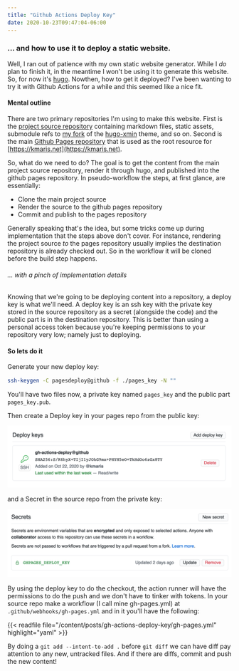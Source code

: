 ```yaml
---
title: "Github Actions Deploy Key"
date: 2020-10-23T09:47:04-06:00
---
```


### ... and how to use it to deploy a static website.

Well, I ran out of patience with my own static website generator. While I _do_
plan to finish it, in the meantime I won't be using it to generate this
website. So, for now it's [hugo][1]. Nowthen, how to get it deployed? I've been
wanting to try it with Github Actions for a while and this seemed like a
nice fit.

#### Mental outline

There are two primary repositories I'm using to make this website. First is
the [project source repository][5] containing markdown files, static assets,
submodule refs to [my fork][3] of the [hugo-xmin][2] theme, and so on. Second is
the main [Github Pages repository](https://github.com/kmaris/kmaris.github.io)
that is used as the root resource for [https://kmaris.net](https://kmaris.net).

So, what do we need to do? The goal is to get the content from the
main project source repository, render it through hugo, and published into the
github pages repository. In pseudo-workflow the steps, at first glance, are
essentially:

  - Clone the main project source
  - Render the source to the github pages repository
  - Commit and publish to the pages repository

Generally speaking that's the idea, but some tricks come up during
implementation that the steps above don't cover. For instance, rendering the
project source _to_ the pages repository usually implies the destination
repository is already checked out. So in the workflow it will be cloned before
the build step happens.

###### ... with a pinch of implementation details

Knowing that we're going to be deploying content into a repository, a deploy
key is what we'll need. A deploy key is an ssh key with the private key
stored in the source repository as a secret (alongside the code) and the public
part is in the destination repository. This is better than using a personal
access token because you're keeping permissions to your repository very low;
namely just to deploying.

#### So lets do it

Generate your new deploy key:

```bash
ssh-keygen -C pagesdeploy@github -f ./pages_key -N ""
```

You'll have two files now, a private key named `pages_key` and the public part
`pages_key.pub`.

Then create a Deploy key in your pages repo from the public key:

![Deploy key](<deploykey.png>)

and a Secret in the source repo from the private key:

![Secret](<secrets.png>)

By using the deploy key to do the checkout, the action runner will have the
permissions to do the push and we don't have to tinker with tokens. In your
source repo make a workflow (I call mine gh-pages.yml) at
`.github/webhooks/gh-pages.yml` and in it you'll have the following:

{{< readfile file="/content/posts/gh-actions-deploy-key/gh-pages.yml" highlight="yaml" >}}

By doing a `git add --intent-to-add .` before `git diff` we can have diff pay attention to
any new, untracked files. And if there are diffs, commit and push the new
content!

[1]: https://gohugo.io
[2]: https://github.com/yihui/hugo-xmin
[3]: https://github.com/kmaris/hugo-xmin
[4]: https://watercss.netlify.app/
[5]: https://github.com/kmaris/kmaris.net
[6]: https://github.com/kmaris/kmaris.github.io

